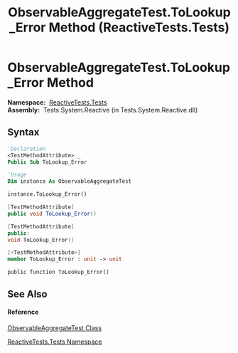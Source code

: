 ﻿---
title: ObservableAggregateTest.ToLookup_Error Method  (ReactiveTests.Tests)
TOCTitle: ToLookup_Error Method
ms:assetid: M:ReactiveTests.Tests.ObservableAggregateTest.ToLookup_Error
ms:mtpsurl: https://msdn.microsoft.com/en-us/library/reactivetests.tests.observableaggregatetest.tolookup_error(v=VS.103)
ms:contentKeyID: 36620725
ms.date: 06/28/2011
mtps_version: v=VS.103
f1_keywords:
- ReactiveTests.Tests.ObservableAggregateTest.ToLookup_Error
dev_langs:
- CSharp
- JScript
- VB
- FSharp
- c++
---

# ObservableAggregateTest.ToLookup\_Error Method

**Namespace:**  [ReactiveTests.Tests](hh289046\(v=vs.103\).md)  
**Assembly:**  Tests.System.Reactive (in Tests.System.Reactive.dll)

## Syntax

``` vb
'Declaration
<TestMethodAttribute> _
Public Sub ToLookup_Error
```

``` vb
'Usage
Dim instance As ObservableAggregateTest

instance.ToLookup_Error()
```

``` csharp
[TestMethodAttribute]
public void ToLookup_Error()
```

``` c++
[TestMethodAttribute]
public:
void ToLookup_Error()
```

``` fsharp
[<TestMethodAttribute>]
member ToLookup_Error : unit -> unit 
```

``` jscript
public function ToLookup_Error()
```

## See Also

#### Reference

[ObservableAggregateTest Class](hh314823\(v=vs.103\).md)

[ReactiveTests.Tests Namespace](hh289046\(v=vs.103\).md)

